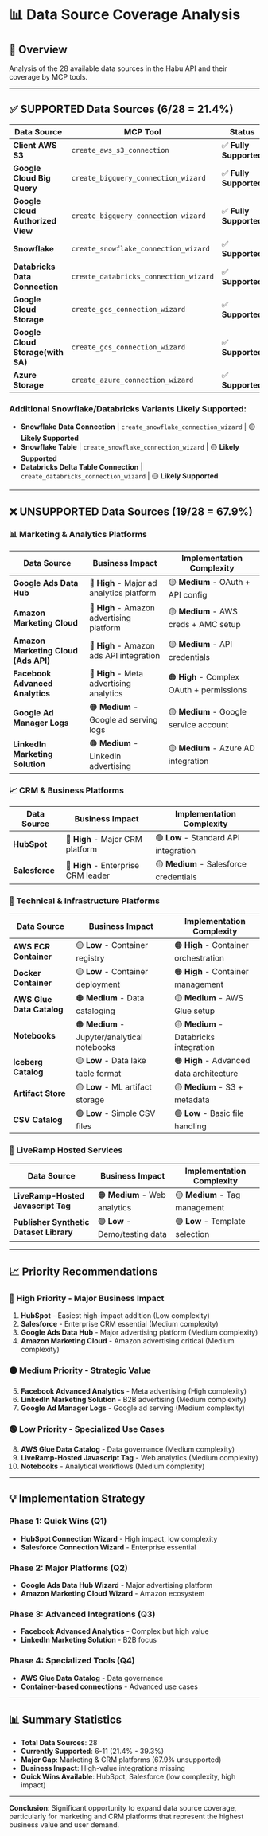 # 📊 Data Source Coverage Analysis

## 🎯 **Overview**
Analysis of the 28 available data sources in the Habu API and their coverage by MCP tools.

---

## ✅ **SUPPORTED Data Sources (6/28 = 21.4%)**

| Data Source | MCP Tool | Status |
|-------------|----------|---------|
| **Client AWS S3** | `create_aws_s3_connection` | ✅ **Fully Supported** |
| **Google Cloud Big Query** | `create_bigquery_connection_wizard` | ✅ **Fully Supported** |
| **Google Cloud Authorized View** | `create_bigquery_connection_wizard` | ✅ **Fully Supported** |
| **Snowflake** | `create_snowflake_connection_wizard` | ✅ **Supported** |
| **Databricks Data Connection** | `create_databricks_connection_wizard` | ✅ **Supported** |
| **Google Cloud Storage** | `create_gcs_connection_wizard` | ✅ **Supported** |
| **Google Cloud Storage(with SA)** | `create_gcs_connection_wizard` | ✅ **Supported** |
| **Azure Storage** | `create_azure_connection_wizard` | ✅ **Supported** |

### **Additional Snowflake/Databricks Variants Likely Supported:**
- **Snowflake Data Connection** | `create_snowflake_connection_wizard` | 🟡 **Likely Supported**
- **Snowflake Table** | `create_snowflake_connection_wizard` | 🟡 **Likely Supported**  
- **Databricks Delta Table Connection** | `create_databricks_connection_wizard` | 🟡 **Likely Supported**

---

## ❌ **UNSUPPORTED Data Sources (19/28 = 67.9%)**

### **📊 Marketing & Analytics Platforms**
| Data Source | Business Impact | Implementation Complexity |
|-------------|-----------------|---------------------------|
| **Google Ads Data Hub** | 🔴 **High** - Major ad analytics platform | 🟡 **Medium** - OAuth + API config |
| **Amazon Marketing Cloud** | 🔴 **High** - Amazon advertising platform | 🟡 **Medium** - AWS creds + AMC setup |
| **Amazon Marketing Cloud (Ads API)** | 🔴 **High** - Amazon ads API integration | 🟡 **Medium** - API credentials |
| **Facebook Advanced Analytics** | 🔴 **High** - Meta advertising analytics | 🟠 **High** - Complex OAuth + permissions |
| **Google Ad Manager Logs** | 🟠 **Medium** - Google ad serving logs | 🟡 **Medium** - Google service account |
| **LinkedIn Marketing Solution** | 🟠 **Medium** - LinkedIn advertising | 🟡 **Medium** - Azure AD integration |

### **📈 CRM & Business Platforms**  
| Data Source | Business Impact | Implementation Complexity |
|-------------|-----------------|---------------------------|
| **HubSpot** | 🔴 **High** - Major CRM platform | 🟢 **Low** - Standard API integration |
| **Salesforce** | 🔴 **High** - Enterprise CRM leader | 🟡 **Medium** - Salesforce credentials |

### **🔧 Technical & Infrastructure Platforms**
| Data Source | Business Impact | Implementation Complexity |
|-------------|-----------------|---------------------------|
| **AWS ECR Container** | 🟡 **Low** - Container registry | 🟠 **High** - Container orchestration |
| **Docker Container** | 🟡 **Low** - Container deployment | 🟠 **High** - Container management |
| **AWS Glue Data Catalog** | 🟠 **Medium** - Data cataloging | 🟡 **Medium** - AWS Glue setup |
| **Notebooks** | 🟠 **Medium** - Jupyter/analytical notebooks | 🟡 **Medium** - Databricks integration |
| **Iceberg Catalog** | 🟡 **Low** - Data lake table format | 🟠 **High** - Advanced data architecture |
| **Artifact Store** | 🟡 **Low** - ML artifact storage | 🟡 **Medium** - S3 + metadata |
| **CSV Catalog** | 🟢 **Low** - Simple CSV files | 🟢 **Low** - Basic file handling |

### **🏢 LiveRamp Hosted Services**
| Data Source | Business Impact | Implementation Complexity |
|-------------|-----------------|---------------------------|
| **LiveRamp-Hosted Javascript Tag** | 🟠 **Medium** - Web analytics | 🟡 **Medium** - Tag management |
| **Publisher Synthetic Dataset Library** | 🟢 **Low** - Demo/testing data | 🟢 **Low** - Template selection |

---

## 📈 **Priority Recommendations**

### **🔴 High Priority - Major Business Impact**
1. **HubSpot** - Easiest high-impact addition (Low complexity)
2. **Salesforce** - Enterprise CRM essential (Medium complexity)
3. **Google Ads Data Hub** - Major advertising platform (Medium complexity)
4. **Amazon Marketing Cloud** - Amazon advertising critical (Medium complexity)

### **🟠 Medium Priority - Strategic Value**
5. **Facebook Advanced Analytics** - Meta advertising (High complexity)
6. **LinkedIn Marketing Solution** - B2B advertising (Medium complexity)
7. **Google Ad Manager Logs** - Google ad serving (Medium complexity)

### **🟢 Low Priority - Specialized Use Cases**
8. **AWS Glue Data Catalog** - Data governance (Medium complexity)
9. **LiveRamp-Hosted Javascript Tag** - Web analytics (Medium complexity)
10. **Notebooks** - Analytical workflows (Medium complexity)

---

## 💡 **Implementation Strategy**

### **Phase 1: Quick Wins (Q1)**
- **HubSpot Connection Wizard** - High impact, low complexity
- **Salesforce Connection Wizard** - Enterprise essential

### **Phase 2: Major Platforms (Q2)**  
- **Google Ads Data Hub Wizard** - Major advertising platform
- **Amazon Marketing Cloud Wizard** - Amazon ecosystem

### **Phase 3: Advanced Integrations (Q3)**
- **Facebook Advanced Analytics** - Complex but high value
- **LinkedIn Marketing Solution** - B2B focus

### **Phase 4: Specialized Tools (Q4)**
- **AWS Glue Data Catalog** - Data governance
- **Container-based connections** - Advanced use cases

---

## 📊 **Summary Statistics**

- **Total Data Sources**: 28
- **Currently Supported**: 6-11 (21.4% - 39.3%)
- **Major Gap**: Marketing & CRM platforms (67.9% unsupported)
- **Business Impact**: High-value integrations missing
- **Quick Wins Available**: HubSpot, Salesforce (low complexity, high impact)

---

**Conclusion**: Significant opportunity to expand data source coverage, particularly for marketing and CRM platforms that represent the highest business value and user demand.